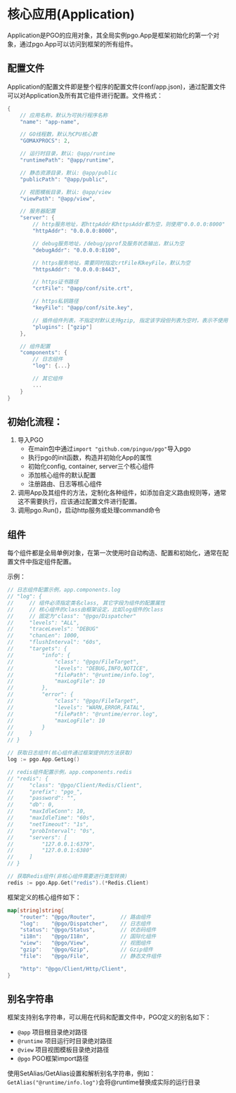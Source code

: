 # 核心应用(Application)
Application是PGO的应用对象，其全局实例pgo.App是框架初始化的第一个对象，通过pgo.App可以访问到框架的所有组件。

## 配置文件
Application的配置文件即是整个程序的配置文件(conf/app.json)，通过配置文件可以对Application及所有其它组件进行配置。文件格式：
```go
{
    // 应用名称，默认为可执行程序名称
    "name": "app-name",

    // GO线程数，默认为CPU核心数
    "GOMAXPROCS": 2,

    // 运行时目录，默认: @app/runtime
    "runtimePath": "@app/runtime",

    // 静态资源目录，默认: @app/public
    "publicPath": "@app/public",

    // 视图模板目录，默认: @app/view
    "viewPath": "@app/view",

    // 服务器配置
    "server": {
        // http服务地址，若httpAddr和httpsAddr都为空，则使用"0.0.0.0:8000"
        "httpAddr": "0.0.0.0:8000",

        // debug服务地址，/debug/pprof及服务状态输出，默认为空
        "debugAddr": "0.0.0.0:8100",

        // https服务地址，需要同时指定crtFile和keyFile，默认为空
        "httpsAddr": "0.0.0.0:8443",

        // https证书路径
        "crtFile": "@app/conf/site.crt",

        // https私钥路径
        "keyFile": "@app/conf/site.key",

        // 插件组件列表，不指定时默认支持gzip, 指定该字段但列表为空时，表示不使用任何插件
        "plugins": ["gzip"]
    },

    // 组件配置
    "components": {
        // 日志组件
        "log": {...}

        // 其它组件
        ...
    }
}
```

## 初始化流程：
1. 导入PGO
    - 在main包中通过`import "github.com/pinguo/pgo"`导入pgo
    - 执行pgo的init函数，构造并初始化App的属性
    - 初始化config, container, server三个核心组件
    - 添加核心组件的默认配置
    - 注册路由、日志等核心组件
2. 调用App及其组件的方法，定制化各种组件，如添加自定义路由规则等，通常这不需要执行，应该通过配置文件进行配置。
3. 调用pgo.Run()，启动http服务或处理command命令

## 组件
每个组件都是全局单例对象，在第一次使用时自动构造、配置和初始化，通常在配置文件中指定组件配置。

示例：
```go
// 日志组件配置示例，app.components.log
// "log": {
//     // 组件必须指定类名class, 其它字段为组件的配置属性
//     // 核心组件的class由框架设定，比如log组件的class
//     // 固定为"class": "@pgo/Dispatcher"
//     "levels": "ALL",
//     "traceLevels": "DEBUG"
//     "chanLen": 1000,
//     "flushInterval": "60s",
//     "targets": {
//         "info": {
//             "class": "@pgo/FileTarget",
//             "levels": "DEBUG,INFO,NOTICE",
//             "filePath": "@runtime/info.log",
//             "maxLogFile": 10
//         },
//         "error": {
//             "class": "@pgo/FileTarget",
//             "levels": "WARN,ERROR,FATAL",
//             "filePath": "@runtime/error.log",
//             "maxLogFile": 10
//         }
//     }
// }

// 获取日志组件(核心组件通过框架提供的方法获取)
log := pgo.App.GetLog()

// redis组件配置示例，app.components.redis
// "redis": {
//     "class": "@pgo/Client/Redis/Client",
//     "prefix": "pgo_",
//     "password": "",
//     "db": 0,
//     "maxIdleConn": 10,
//     "maxIdleTime": "60s",
//     "netTimeout": "1s",
//     "probInterval": "0s",
//     "servers": [
//         "127.0.0.1:6379",
//         "127.0.0.1:6380"
//     ]
// }

// 获取Redis组件(非核心组件需要进行类型转换)
redis := pgo.App.Get("redis").(*Redis.Client)
```

框架定义的核心组件如下：
```go
map[string]string{
    "router": "@pgo/Router",        // 路由组件
    "log":    "@pgo/Dispatcher",    // 日志组件
    "status": "@pgo/Status",        // 状态码组件
    "i18n":   "@pgo/I18n",          // 国际化组件
    "view":   "@pgo/View",          // 视图组件
    "gzip":   "@pgo/Gzip",          // Gzip组件
    "file":   "@pgo/File",          // 静态文件组件

    "http": "@pgo/Client/Http/Client",
}
```

## 别名字符串
框架支持别名字符串，可以用在代码和配置文件中，PGO定义的别名如下：
- `@app` 项目根目录绝对路径
- `@runtime` 项目运行时目录绝对路径
- `@view` 项目视图模板目录绝对路径
- `@pgo` PGO框架import路径

使用SetAlias/GetAlias设置和解析别名字符串，例如：
`GetAlias("@runtime/info.log")`会将@runtime替换成实际的运行目录



